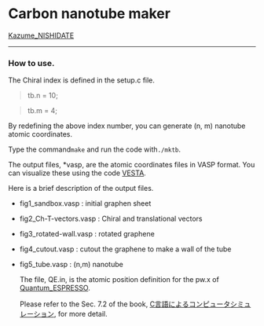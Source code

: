 # Carbon nanotube maker

[Kazume_NISHIDATE](kazume.nishidate@gmail.com)

-------------------------------------------------------------------------------

### How to use.

  The Chiral index is defined in the setup.c file.

>  tb.n =  10;

>  tb.m =  4;
  
  By redefining the above index number, you can generate (n, m)
  nanotube atomic coordinates.
  
  Type the command`make` and run the code with`./mktb`.
  
  The output files, *vasp, are the atomic coordinates files in VASP
  format. You can visualize these using the code
  [VESTA](https://jp-minerals.org/vesta/jp/).

  Here is a brief description of the output files.

- fig1_sandbox.vasp : initial graphen sheet
- fig2_Ch-T-vectors.vasp : Chiral and translational vectors
- fig3_rotated-wall.vasp : rotated graphene 
- fig4_cutout.vasp : cutout the graphene to make a wall of the tube
- fig5_tube.vasp : (n,m) nanotube 
 
  The file, QE.in, is the atomic position definition for the pw.x of
  [Quantum_ESPRESSO](https://www.quantum-espresso.org/).
  
  Please refer to the Sec. 7.2 of the book, [C言語によるコンピュータシミュレーション](http://web.cc.iwate-u.ac.jp/~nisidate/main.pdf), for more detail.
  
   
